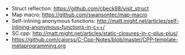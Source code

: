  - Struct reflection: https://github.com/cbeck88/visit_struct
 - Map macro: https://github.com/swansontec/map-macro
 - Self-inlining anonymous functions: http://matt.might.net/articles/self-inlining-anonymous-functions-in-c++/
 - SC.cpp: http://matt.might.net/articles/static-closures-in-c-plus-plus/
 - https://github.com/caiorss/C-Cpp-Notes/blob/master/CPP-template-metaprogramming.org
